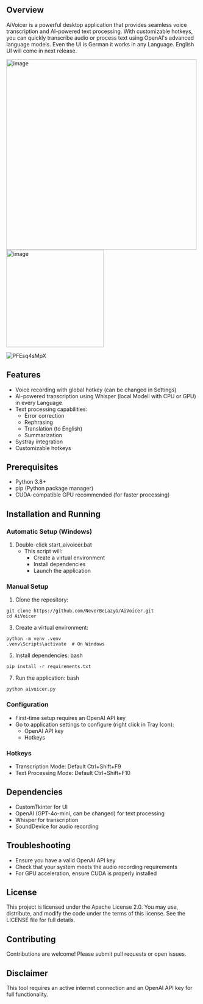 ## Overview
AiVoicer is a powerful desktop application that provides seamless voice transcription and AI-powered text processing. With customizable hotkeys, you can quickly transcribe audio or process text using OpenAI's advanced language models. Even the UI is German it works in any Language. English UI will come in next release.

<img width="499" alt="image" src="https://github.com/user-attachments/assets/5ee0e1f1-ef47-4532-9bc1-73519d9fbe52">
<img width="255" alt="image" src="https://github.com/user-attachments/assets/a32f8d23-5fd1-47e1-8de7-332572091e0b">

![PFEsq4sMpX](https://github.com/user-attachments/assets/cefb181f-8b86-41d8-8c37-95c5ea7db376)


## Features
- Voice recording with global hotkey (can be changed in Settings)
- AI-powered transcription using Whisper (local Modell with CPU or GPU) in every Language
- Text processing capabilities:
  - Error correction
  - Rephrasing
  - Translation (to English)
  - Summarization
- Systray integration
- Customizable hotkeys

## Prerequisites
- Python 3.8+
- pip (Python package manager)
- CUDA-compatible GPU recommended (for faster processing)

## Installation and Running

### Automatic Setup (Windows)
1. Double-click start_aivoicer.bat
   - This script will:
     - Create a virtual environment
     - Install dependencies
     - Launch the application

### Manual Setup

1. Clone the repository:
```
git clone https://github.com/NeverBeLazyG/AiVoicer.git
cd AiVoicer
```
3. Create a virtual environment:
```
python -m venv .venv
.venv\Scripts\activate  # On Windows
```


5. Install dependencies:
bash
```
pip install -r requirements.txt
```

7. Run the application:
bash
```
python aivoicer.py
```

### Configuration
- First-time setup requires an OpenAI API key
- Go to application settings to configure (right click in Tray Icon):
  - OpenAI API key
  - Hotkeys

### Hotkeys
- Transcription Mode: Default Ctrl+Shift+F9
- Text Processing Mode: Default Ctrl+Shift+F10

## Dependencies
- CustomTkinter for UI
- OpenAI (GPT-4o-mini, can be changed) for text processing
- Whisper for transcription
- SoundDevice for audio recording

## Troubleshooting
- Ensure you have a valid OpenAI API key
- Check that your system meets the audio recording requirements
- For GPU acceleration, ensure CUDA is properly installed

## License
This project is licensed under the Apache License 2.0. You may use, distribute, and modify the code under the terms of this license. See the LICENSE file for full details.

## Contributing
Contributions are welcome! Please submit pull requests or open issues.

## Disclaimer
This tool requires an active internet connection and an OpenAI API key for full functionality.
